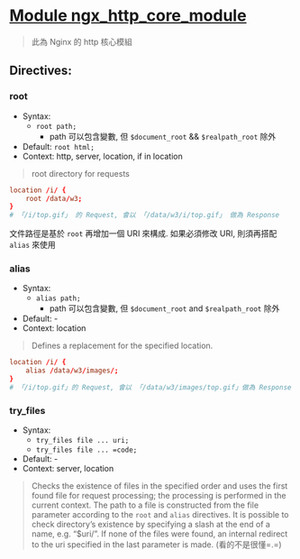 # [Module ngx_http_core_module](http://nginx.org/en/docs/http/ngx_http_core_module.html#try_files)

> 此為 Nginx 的 http 核心模組

## Directives:

### root

- Syntax:
    - `root path;`
        - path 可以包含變數, 但 `$document_root` && `$realpath_root` 除外
- Default: `root html;`
- Context: http, server, location, if in location

> root directory for requests

```conf
location /i/ {
    root /data/w3;
}
# 「/i/top.gif」 的 Request, 會以 「/data/w3/i/top.gif」 做為 Response
```

文件路徑是基於 `root` 再增加一個 URI 來構成. 如果必須修改 URI, 則須再搭配 `alias` 來使用


### alias

- Syntax:
    - `alias path;`
        - path 可以包含變數, 但 `$document_root` and `$realpath_root` 除外
- Default: -
- Context: location

> Defines a replacement for the specified location.

```conf
location /i/ {
    alias /data/w3/images/;
}
# 「/i/top.gif」的 Request, 會以 「/data/w3/images/top.gif」做為 Response
```


### try_files

- Syntax:
    - `try_files file ... uri;`
    - `try_files file ... =code;`
- Default: -
- Context: server, location

> Checks the existence of files in the specified order and uses the first found file for request processing; the processing is performed in the current context. The path to a file is constructed from the file parameter according to the `root` and `alias` directives. It is possible to check directory’s existence by specifying a slash at the end of a name, e.g. “$uri/”. If none of the files were found, an internal redirect to the uri specified in the last parameter is made. (看的不是很懂=.=)

### 